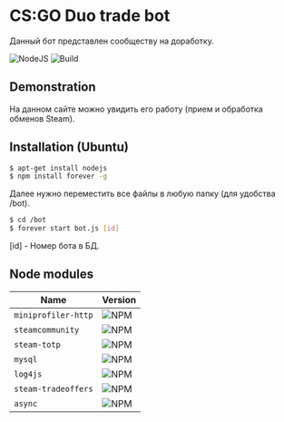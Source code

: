 # CS:GO Duo trade bot

Данный бот представлен сообществу на доработку.

![NodeJS](https://img.shields.io/npm/v/miniprofiler.svg)
![Build](https://travis-ci.org/MiniProfiler/node.svg?branch=master)

## Demonstration

На данном сайте можно увидить его работу (прием и обработка обменов Steam).

## Installation (Ubuntu)

```bash
$ apt-get install nodejs
$ npm install forever -g
```
Далее нужно переместить все файлы в любую папку (для удобства /bot).

```bash
$ cd /bot
$ forever start bot.js [id]
```
[id] - Номер бота в БД.

## Node modules

| Name      |Version    |
|-----------|-----------|
| `miniprofiler-http` | ![NPM](https://img.shields.io/npm/v/miniprofiler-http.svg)|
| `steamcommunity` | ![NPM](https://img.shields.io/npm/v/miniprofiler-http.svg)|
| `steam-totp` | ![NPM](https://img.shields.io/npm/v/miniprofiler-http.svg)|
| `mysql` | ![NPM](https://img.shields.io/npm/v/miniprofiler-http.svg)|
| `log4js` | ![NPM](https://img.shields.io/npm/v/miniprofiler-http.svg)|
| `steam-tradeoffers` | ![NPM](https://img.shields.io/npm/v/miniprofiler-http.svg)|
| `async` | ![NPM](https://img.shields.io/npm/v/miniprofiler-http.svg)|
